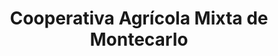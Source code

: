 ---
title: "Cooperativa Agrícola Mixta de Montecarlo"
url: /montecarlo/cooperativa-agricola-mixta-de-montecarlo/
shop: supermercado
---